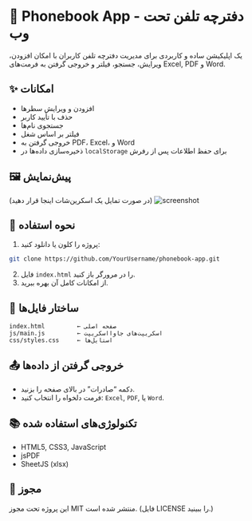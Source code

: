 # 📖 Phonebook App - دفترچه تلفن تحت وب

یک اپلیکیشن ساده و کاربردی برای مدیریت دفترچه تلفن کاربران با امکان افزودن، ویرایش، جستجو، فیلتر و خروجی گرفتن به فرمت‌های Excel, PDF و Word.

## ✨ امکانات
- افزودن و ویرایش سطرها
- حذف با تأیید کاربر
- جستجوی نام‌ها
- فیلتر بر اساس شغل
- خروجی گرفتن به PDF، Excel، و Word
- ذخیره‌سازی داده‌ها در `localStorage` برای حفظ اطلاعات پس از رفرش

## 🖼 پیش‌نمایش
(در صورت تمایل یک اسکرین‌شات اینجا قرار دهید)
![screenshot](assets/screenshot.png)

## 🔧 نحوه استفاده
1. پروژه را کلون یا دانلود کنید:
```bash
git clone https://github.com/YourUsername/phonebook-app.git
```
2. فایل `index.html` را در مرورگر باز کنید.
3. از امکانات کامل آن بهره ببرید.

## 📁 ساختار فایل‌ها
```
index.html         ← صفحه اصلی
js/main.js         ← اسکریپت‌های جاوااسکریپت
css/styles.css     ← استایل‌ها
```

## 📤 خروجی گرفتن از داده‌ها
- دکمه “صادرات” در بالای صفحه را بزنید.
- فرمت دلخواه را انتخاب کنید: `Excel`, `PDF`, یا `Word`.

## 📚 تکنولوژی‌های استفاده شده
- HTML5, CSS3, JavaScript
- jsPDF
- SheetJS (xlsx)

## 📄 مجوز
این پروژه تحت مجوز MIT منتشر شده است. (فایل LICENSE را ببینید.)
